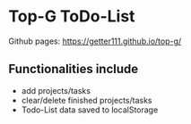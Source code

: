 # Top-G ToDo-List  

Github pages: https://getter111.github.io/top-g/  

## Functionalities include  

* add projects/tasks  
* clear/delete finished projects/tasks  
* Todo-List data saved to localStorage  
